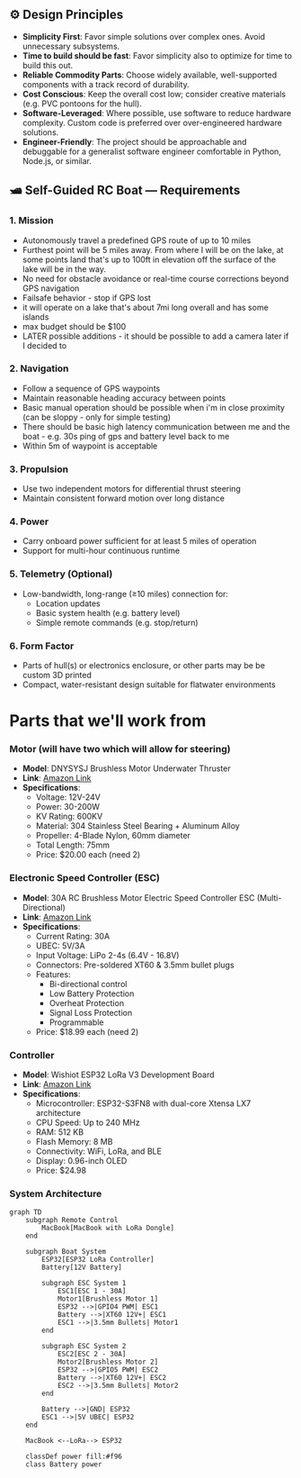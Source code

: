 ## ⚙️ Design Principles

- **Simplicity First**: Favor simple solutions over complex ones. Avoid unnecessary subsystems.
- **Time to build should be fast**: Favor simplicity also to optimize for time to build this out.
- **Reliable Commodity Parts**: Choose widely available, well-supported components with a track record of durability.
- **Cost Conscious**: Keep the overall cost low; consider creative materials (e.g. PVC pontoons for the hull).
- **Software-Leveraged**: Where possible, use software to reduce hardware complexity. Custom code is preferred over over-engineered hardware solutions.
- **Engineer-Friendly**: The project should be approachable and debuggable for a generalist software engineer comfortable in Python, Node.js, or similar.

## 🛥️ Self-Guided RC Boat — Requirements

### 1. Mission
- Autonomously travel a predefined GPS route of up to 10 miles
- Furthest point will be 5 miles away. From where I will be on the lake, at some points land that's up to 100ft in elevation off the surface of the lake will be in the way.
- No need for obstacle avoidance or real-time course corrections beyond GPS navigation
- Failsafe behavior - stop if GPS lost
- it will operate on a lake that's about 7mi long overall and has some islands
- max budget should be $100
- LATER possible additions - it should be possible to add a camera later if I decided to

### 2. Navigation
- Follow a sequence of GPS waypoints
- Maintain reasonable heading accuracy between points
- Basic manual operation should be possible when i'm in close proximity (can be sloppy - only for simple testing)
- There should be basic high latency communication between me and the boat - e.g. 30s ping of gps and battery level back to me
- Within 5m of waypoint is acceptable

### 3. Propulsion
- Use two independent motors for differential thrust steering
- Maintain consistent forward motion over long distance

### 4. Power
- Carry onboard power sufficient for at least 5 miles of operation
- Support for multi-hour continuous runtime

### 5. Telemetry (Optional)
- Low-bandwidth, long-range (≥10 miles) connection for:
  - Location updates
  - Basic system health (e.g. battery level)
  - Simple remote commands (e.g. stop/return)

### 6. Form Factor
- Parts of hull(s) or electronics enclosure, or other parts may be be custom 3D printed
- Compact, water-resistant design suitable for flatwater environments

# Parts that we'll work from

### Motor (will have two which will allow for steering)
- **Model**: DNYSYSJ Brushless Motor Underwater Thruster
- **Link**: [Amazon Link](https://www.amazon.com/DNYSYSJ-Brushless-Underwater-Thruster-Propeller/dp/B0B3J4CM9H/)
- **Specifications**:
  - Voltage: 12V-24V
  - Power: 30-200W
  - KV Rating: 600KV
  - Material: 304 Stainless Steel Bearing + Aluminum Alloy
  - Propeller: 4-Blade Nylon, 60mm diameter
  - Total Length: 75mm
  - Price: $20.00 each (need 2)

### Electronic Speed Controller (ESC)
- **Model**: 30A RC Brushless Motor Electric Speed Controller ESC (Multi-Directional)
- **Link**: [Amazon Link](https://www.amazon.com/RC-Brushless-Electric-Controller-bullet/dp/B0C5RYKSV2/)
- **Specifications**:
  - Current Rating: 30A
  - UBEC: 5V/3A
  - Input Voltage: LiPo 2-4s (6.4V - 16.8V)
  - Connectors: Pre-soldered XT60 & 3.5mm bullet plugs
  - Features: 
    - Bi-directional control
    - Low Battery Protection
    - Overheat Protection
    - Signal Loss Protection
    - Programmable
  - Price: $18.99 each (need 2)

### Controller
- **Model**: Wishiot ESP32 LoRa V3 Development Board
- **Link**: [Amazon Link](https://www.amazon.com/dp/B0D2DBRR6T)
- **Specifications**:
  - Microcontroller: ESP32-S3FN8 with dual-core Xtensa LX7 architecture
  - CPU Speed: Up to 240 MHz
  - RAM: 512 KB
  - Flash Memory: 8 MB
  - Connectivity: WiFi, LoRa, and BLE
  - Display: 0.96-inch OLED
  - Price: $24.98

### System Architecture
```mermaid
graph TD
    subgraph Remote Control
        MacBook[MacBook with LoRa Dongle]
    end

    subgraph Boat System
        ESP32[ESP32 LoRa Controller]
        Battery[12V Battery]
        
        subgraph ESC System 1
            ESC1[ESC 1 - 30A]
            Motor1[Brushless Motor 1]
            ESP32 -->|GPIO4 PWM| ESC1
            Battery -->|XT60 12V+| ESC1
            ESC1 -->|3.5mm Bullets| Motor1
        end
        
        subgraph ESC System 2
            ESC2[ESC 2 - 30A]
            Motor2[Brushless Motor 2]
            ESP32 -->|GPIO5 PWM| ESC2
            Battery -->|XT60 12V+| ESC2
            ESC2 -->|3.5mm Bullets| Motor2
        end
        
        Battery -->|GND| ESP32
        ESC1 -->|5V UBEC| ESP32
    end

    MacBook <--LoRa--> ESP32

    classDef power fill:#f96
    class Battery power
```